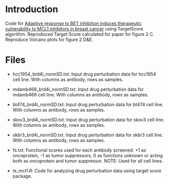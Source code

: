 # Introduction

Code for [Adaptive response to BET inhibition induces therapeutic vulnerability to MCL1 inhibitors in breast cancer](https://www.biorxiv.org/content/10.1101/711895v1) using TargetScore algorithm. Reproduced Target Score calculated for paper for figure 2 C. Reproduce Volcano plots for figure 2 D&E.

# Files

* hcc1954_brd4i_normSD.txt: Input drug perturbation data for hcc1954 cell line. With columns as antibody, rows as samples.
* mdamb468_brd4i_normSD.txt: Input drug perturbation data for mdamb468 cell line. With columns as antibody, rows as samples.
* bt474_brd4i_normSD.txt: Input drug perturbation data for bt474 cell line. With columns as antibody, rows as samples.
* skov3_brd4i_normSD.txt: Input drug perturbation data for skov3 cell line. With columns as antibody, rows as samples.
* skbr3_brd4i_normSD.txt: Input drug perturbation data for skbr3 cell line. With columns as antibody, rows as samples.

* fs.txt: Functional scores used for each antibody screened. +1 as oncoprotein, -1 as tumor suppressors, 0 as functions unknown or acting both as oncoprotein and tumor suppressor. NOTE: Used for all cell lines.
* ts_mcl1.R: Code for analyzing drug perturbation data using target score package.
